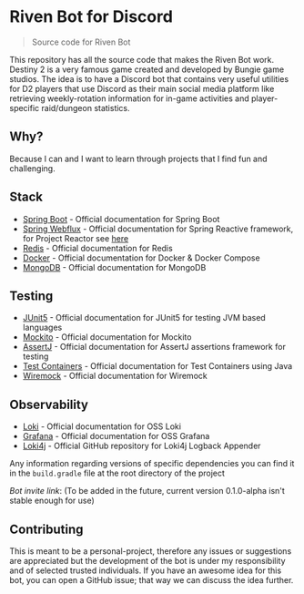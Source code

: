 # Riven Bot for Discord
> Source code for Riven Bot

This repository has all the source code that makes the Riven Bot work. Destiny 2 is a very famous game created and developed by Bungie game studios. The idea is to have a Discord bot that contains very useful utilities for D2 players that use Discord as their main social media platform like retrieving weekly-rotation information for in-game activities and player-specific raid/dungeon statistics. 

## Why? 
Because I can and I want to learn through projects that I find fun and challenging.

## Stack
  - [Spring Boot](https://spring.io/projects/spring-boot) - Official documentation for Spring Boot
  - [Spring Webflux](https://spring.io/reactive) - Official documentation for Spring Reactive framework, for Project Reactor see [here](https://projectreactor.io/)
  - [Redis](https://redis.io/) - Official documentation for Redis
  - [Docker](https://www.docker.com/) - Official documentation for Docker & Docker Compose
  - [MongoDB](https://mongodb.com) - Official documentation for MongoDB
## Testing
  - [JUnit5](https://junit.org/junit5/) - Official documentation for JUnit5 for testing JVM based languages
  - [Mockito](https://site.mockito.org/) - Official documentation for Mockito
  - [AssertJ](https://assertj.github.io/doc/) - Official documentation for AssertJ assertions framework for testing
  - [Test Containers](https://java.testcontainers.org/) - Official documentation for Test Containers using Java
  - [Wiremock](https://wiremock.org/docs/) - Official documentation for Wiremock
## Observability
  - [Loki](https://grafana.com/oss/loki/) - Official documentation for OSS Loki
  - [Grafana](https://grafana.com/oss/grafana) - Official documentation for OSS Grafana
  - [Loki4j](https://github.com/loki4j/loki-logback-appender) - Official GitHub repository for Loki4j Logback Appender

Any information regarding versions of specific dependencies you can find it in the `build.gradle` file at the root directory of the project

_Bot invite link_: (To be added in the future, current version 0.1.0-alpha isn't stable enough for use)

## Contributing
This is meant to be a personal-project, therefore any issues or suggestions are appreciated but the development of the bot is under my responsibility and of selected trusted individuals. If you have an awesome idea for this bot, you can open a 
GitHub issue; that way we can discuss the idea further.
